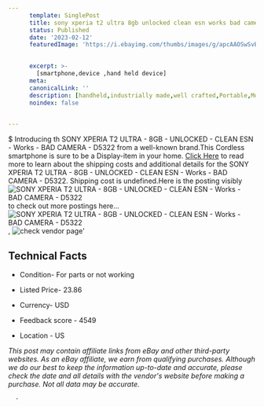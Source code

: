 ```yaml
---
      template: SinglePost
      title: sony xperia t2 ultra 8gb unlocked clean esn works bad camera d5322
      status: Published
      date: '2023-02-12'
      featuredImage: 'https://i.ebayimg.com/thumbs/images/g/apcAAOSwSvBj3BMT/s-l225.jpg'
       

      excerpt: >-
        [smartphone,device ,hand held device]
      meta:
      canonicalLink: ''
      description: [handheld,industrially made,well crafted,Portable,Mobile,Compact,Convenient,Lightweight,Maneuverable,Man-portable,Miniature,Carriable,Hand-held,Light,Holdable,Transportable,Mobile device,Pocket-sized,On-the-go,Wireless,Cordless,Compact size,Convenient size, smartphone,device ,hand held device]
      noindex: false
      

---
```

$
      Introducing th SONY XPERIA T2 ULTRA - 8GB - UNLOCKED - CLEAN ESN - Works - BAD CAMERA - D5322 from a well-known brand.This Cordless smartphone is sure to be a Display-item in your home. [Click Here](https://www.ebay.com/itm/266113535710?hash=item3df59a4ede%3Ag%3AapcAAOSwSvBj3BMT&mkevt=1&mkcid=1&mkrid=711-53200-19255-0&campid=%253CePNCampaignId%253E&customid=%253CreferenceId%253E&toolid=10049) to read more to learn about the shipping costs and additional details for the SONY XPERIA T2 ULTRA - 8GB - UNLOCKED - CLEAN ESN - Works - BAD CAMERA - D5322. Shipping cost is undefined.Here is the posting visibly ![SONY XPERIA T2 ULTRA - 8GB - UNLOCKED - CLEAN ESN - Works - BAD CAMERA - D5322](https://i.ebayimg.com/thumbs/images/g/apcAAOSwSvBj3BMT/s-l225.jpg) to check out more postings here... ![SONY XPERIA T2 ULTRA - 8GB - UNLOCKED - CLEAN ESN - Works - BAD CAMERA - D5322](https://i.ebayimg.com/images/g/apcAAOSwSvBj3BMT/s-l1600.jpg), ![check vendor page](https://origin-galleryplus.ebayimg.com/ws/web/266113535710_2_0_1/225x225.jpg,https://origin-galleryplus.ebayimg.com/ws/web/266113535710_3_0_1/225x225.jpg,https://origin-galleryplus.ebayimg.com/ws/web/266113535710_4_0_1/225x225.jpg,https://origin-galleryplus.ebayimg.com/ws/web/266113535710_5_0_1/225x225.jpg,https://origin-galleryplus.ebayimg.com/ws/web/266113535710_6_0_1/225x225.jpg,https://origin-galleryplus.ebayimg.com/ws/web/266113535710_7_0_1/225x225.jpg,https://origin-galleryplus.ebayimg.com/ws/web/266113535710_8_0_1/225x225.jpg,https://origin-galleryplus.ebayimg.com/ws/web/266113535710_9_0_1/225x225.jpg,https://origin-galleryplus.ebayimg.com/ws/web/266113535710_10_0_1/225x225.jpg,https://origin-galleryplus.ebayimg.com/ws/web/266113535710_11_0_1/225x225.jpg)'

      

 ## Technical Facts 



     
      

 - Condition- For parts or not working 


      

 - Listed Price- 23.86 


      

 - Currency- USD 


      

 - Feedback score - 4549 


      

 - Location - US 


      
      

 *_This post may contain affiliate links from eBay and other third-party websites. As an eBay affiliate, we earn from qualifying purchases. Although we do our best to keep the information up-to-date and accurate, please check the date and all details with the vendor's website before making a purchase. Not all data may be accurate._*




      -
